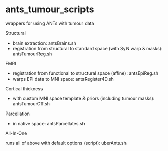 # ants_tumour_scripts
wrappers for using ANTs with tumour data

Structural
- brain extraction: antsBrains.sh 
- registration from structural to standard space (with SyN warp & masks): antsTumourReg.sh

FMRI
- registration from functional to structural space (affine): antsEpiReg.sh
- warps EPI data to MNI space: antsRegister4D.sh

Cortical thickness
- with custom MNI space template & priors (including tumour masks): antsTumourCT.sh

Parcellation
- in native space: antsParcellates.sh

All-In-One

runs all of above with default options (script): uberAnts.sh
